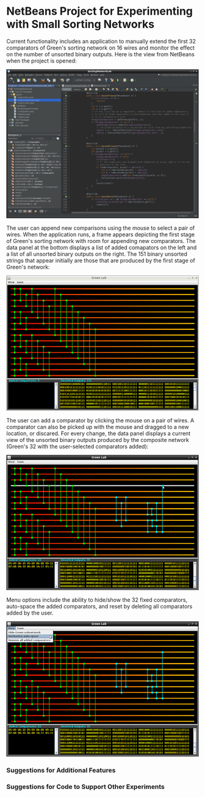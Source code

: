 # NetBeans Project for Experimenting with Small Sorting Networks

Current functionality includes an application to manually extend the first 32 comparators of Green's sorting network on 16 wires and monitor the effect on the number of unsorted binary outputs. Here is the view from NetBeans when the project is opened:

![Project view](/netbeans.png "Project view from NetBeans")

The user can append new comparisons using the mouse to select a pair of wires.  When the application runs, a frame appears depicting the first stage of Green's sorting network with room for appending new comparators. The data panel at the bottom displays a list of added comapators on the left and a list of all unsorted binary outputs on the right. The 151 binary unsorted strings that appear initially are those that are produced by the first stage of Green's network:

![Extending Green's first stage](/gui1.png "Extending Green's first stage")

The user can add a comparator by clicking the mouse on a pair of wires. A comparator can also be picked up with the mouse and dragged to a new location, or discared. For every change, the data panel displays a current view of the unsorted binary outputs produced by the composite network (Green's 32 with the user-selected comparators added):

![Extending Greens first stage](/gui2.png "Extending Green's first stage")

Menu options include the ability to hide/show the 32 fixed comparators, auto-space the added comparators, and reset by deleting all comparators added by the user. 

![Menu options](/gui3.png "Menu options")

### Suggestions for Additional Features


### Suggestions for Code to Support Other Experiments


